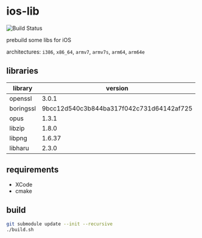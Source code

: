 # ios-lib
![Build Status](https://github.com/damaex/ios-lib/actions/workflows/build.yml/badge.svg)

prebuild some libs for iOS

architectures: `i386`, `x86_64`, `armv7`, `armv7s`, `arm64`, `arm64e`

## libraries
| library   | version                                  |
| --------- | ---------------------------------------- |
| openssl   | 3.0.1                                    |
| boringssl | 9bcc12d540c3b844ba317f042c731d64142af725 |
| opus      | 1.3.1                                    |
| libzip    | 1.8.0                                    |
| libpng    | 1.6.37                                   |
| libharu   | 2.3.0                                    |

## requirements
- XCode
- cmake

## build
```bash
git submodule update --init --recursive
./build.sh
```
